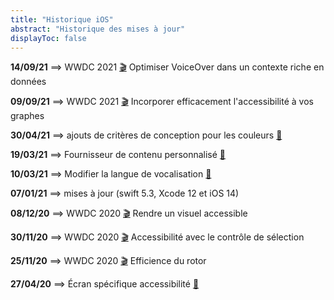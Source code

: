 ```yaml
---
title: "Historique iOS"
abstract: "Historique des mises à jour"
displayToc: false
---
```


**14/09/21** ⟹ WWDC 2021 <a href="../wwdc/2021/121/">🎬</a> Optimiser VoiceOver dans un contexte riche en données

**09/09/21** ⟹ WWDC 2021 <a href="../wwdc/2021/122/">🎬</a> Incorporer efficacement l'accessibilité à vos graphes

**30/04/21** ⟹ ajouts de critères de conception pour les couleurs <a href="../conception/#couleurs">🔖</a>

**19/03/21** ⟹ Fournisseur de contenu personnalisé <a href="../developpement/#fournisseur-de-contenu-personnalise">🔖</a>

**10/03/21** ⟹ Modifier la langue de vocalisation <a href="../developpement/#modifier-la-langue-de-vocalisation">🔖</a>

**07/01/21** ⟹ mises à jour (swift 5.3, Xcode 12 et iOS 14)

**08/12/20** ⟹ WWDC 2020 <a href="../wwdc/2020/020/">🎬</a> Rendre un visuel accessible

**30/11/20** ⟹ WWDC 2020 <a href="../wwdc/2020/019/">🎬</a> Accessibilité avec le contrôle de sélection

**25/11/20** ⟹ WWDC 2020 <a href="../wwdc/2020/116/">🎬</a> Efficience du rotor

**27/04/20** ⟹ Écran spécifique accessibilité <a href="../conception/#ecran-specifique-accessibilite">🔖</a>